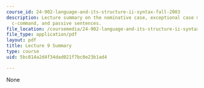 ```yaml
---
course_id: 24-902-language-and-its-structure-ii-syntax-fall-2003
description: Lecture summary on the nominative case, exceptional case marking, minimal
  c-command, and passive sentences.
file_location: /coursemedia/24-902-language-and-its-structure-ii-syntax-fall-2003/5bc814a2d4f34dad021f7bc0e23b1ad4_ln9Oct_15_sum.pdf
file_type: application/pdf
layout: pdf
title: Lecture 9 Summary
type: course
uid: 5bc814a2d4f34dad021f7bc0e23b1ad4

---
```

None